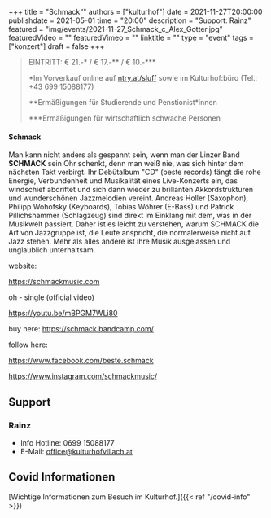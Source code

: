 +++
title = "Schmack“"
authors = ["kulturhof"]
date = 2021-11-27T20:00:00
publishdate = 2021-05-01
time = "20:00"
description = "Support: Rainz"
featured = "img/events/2021-11-27_Schmack_c_Alex_Gotter.jpg"
featuredVideo = ""
featuredVimeo = ""
linktitle = ""
type = "event"
tags = ["konzert"]
draft = false
+++

>
> EINTRITT: € 21.-\* / € 17.-\*\* / € 10.-\*\*\*
>
> \*Im Vorverkauf online auf [ntry.at/sluff](https://ntry.at/sluff) sowie im Kulturhof:büro (Tel.: +43 699 15088177)
> 
> \*\*Ermäßigungen für Studierende und Penstionist\*innen
> 
> \*\*\*Ermäßigungen für wirtschaftlich schwache Personen

#### Schmack

Man kann nicht anders als gespannt sein, wenn man der Linzer Band **SCHMACK** sein Ohr schenkt, denn man weiß nie, was sich hinter dem nächsten Takt verbirgt.
Ihr Debütalbum "CD" (beste records) fängt die rohe Energie, Verbundenheit und Musikalität eines Live-Konzerts ein, das windschief abdriftet und sich dann wieder zu brillanten Akkordstrukturen und wunderschönen Jazzmelodien vereint. Andreas Holler (Saxophon), Philipp Wohofsky (Keyboards), Tobias Wöhrer (E-Bass) und Patrick Pillichshammer (Schlagzeug) sind direkt im Einklang mit dem, was in der Musikwelt passiert. Daher ist es leicht zu verstehen, warum SCHMACK die Art von Jazzgruppe ist, die Leute anspricht, die normalerweise nicht auf Jazz stehen. Mehr als alles andere ist ihre Musik ausgelassen und unglaublich unterhaltsam.

website:

https://schmackmusic.com

oh - single (official video)

https://youtu.be/mBPGM7WLi80

buy here:
https://schmack.bandcamp.com/

follow here:

https://www.facebook.com/beste.schmack

https://www.instagram.com/schmackmusic/


## Support

### Rainz




- Info Hotline: 0699 15088177 
- E-Mail: office@kulturhofvillach.at

## Covid Informationen

[Wichtige Informationen zum Besuch im Kulturhof.]({{< ref "/covid-info" >}})
